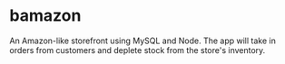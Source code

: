 # bamazon
An Amazon-like storefront using MySQL and Node. The app will take in orders from customers and deplete stock from the store's inventory. 

